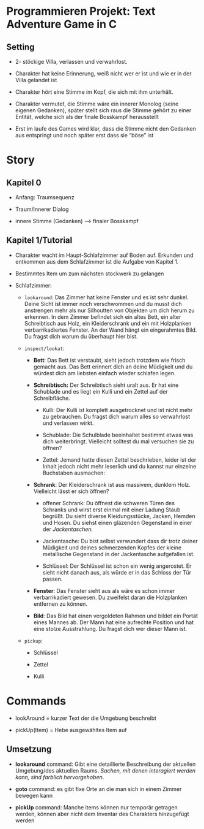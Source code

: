 # Programmieren Projekt: Text Adventure Game in C

## Setting

- 2- stöckige Villa, verlassen und verwahrlost.

- Charakter hat keine Erinnerung, weiß nicht wer er ist und wie er in der Villa gelandet ist

- Charakter hört eine Stimme im Kopf, die sich mit ihm unterhält.

- Charakter vermutet, die Stimme wäre ein innerer Monolog (seine eigenen Gedanken), später stellt sich raus die Stimme gehört zu einer Entität, welche sich als der finale Bosskampf herausstellt

- Erst im laufe des Games wird klar, dass die Stimme nicht den Gedanken aus entspringt und noch später erst dass sie “böse” ist

# Story

## Kapitel 0

- Anfang: Traumsequenz

- Traum/innerer Dialog

- innere Stimme (Gedanken) —> finaler Bosskampf

## Kapitel 1/Tutorial

- Charakter wacht im Haupt-Schlafzimmer auf Boden auf. Erkunden und entkommen aus dem Schlafzimmer ist die Aufgabe von Kapitel 1.

- Bestimmtes Item um zum nächsten stockwerk zu gelangen

- Schlafzimmer:

  - `lookaround`: Das Zimmer hat keine Fenster und es ist sehr dunkel. Deine Sicht ist immer noch verschwommen und du musst dich anstrengen mehr als nur Silhoutten von Objekten um dich herum zu erkennen. In dem Zimmer befindet sich ein altes Bett, ein alter Schreibtisch aus Holz, ein Kleiderschrank und ein mit Holzplanken verbarrikadiertes Fenster. An der Wand hängt ein eingerahmtes Bild. Du fragst dich warum du überhaupt hier bist.

  - `inspect/lookat`:

    - **Bett**: Das Bett ist verstaubt, sieht jedoch trotzdem wie frisch gemacht aus. Das Bett erinnert dich an deine Müdigkeit und du würdest dich am liebsten einfach wieder schlafen legen.

    - **Schreibtisch:** Der Schreibtisch sieht uralt aus. Er hat eine Schublade und es liegt ein Kulli und ein Zettel auf der Schreibfläche.

      - Kulli: Der Kulli ist komplett ausgetrocknet und ist nicht mehr zu gebrauchen. Du fragst dich warum alles so verwahrlost und verlassen wirkt.

      - Schublade: Die Schulblade beeinhaltet bestimmt etwas was dich weiterbringt. Vielleicht solltest du mal versuchen sie zu öffnen?

      - Zettel: Jemand hatte diesen Zettel beschrieben, leider ist der Inhalt jedoch nicht mehr leserlich und du kannst nur einzelne Buchstaben ausmachen:

    - **Schrank**: Der Kleiderschrank ist aus massivem, dunklem Holz. Vielleicht lässt er sich öffnen?

      - offener Schrank: Du öffnest die schweren Türen des Schranks und wirst erst einmal mit einer Ladung Staub begrüßt. Du sieht diverse Kleidungsstücke, Jacken, Hemden und Hosen. Du siehst einen gläzenden Gegenstand in einer der *Jackentaschen.*

      - Jackentasche: Du bist selbst verwundert dass dir trotz deiner Müdigkeit und deines schmerzenden Kopfes der kleine metallische Gegenstand in der Jackentasche aufgefallen ist.

      - Schlüssel: Der Schlüssel ist schon ein wenig angerostet. Er sieht nicht danach aus, als würde er in das Schloss der Tür passen.

    - **Fenster**: Das Fenster sieht aus als wäre es schon immer verbarrikadiert gewesen. Du zweifelst daran die Holzplanken entfernen zu können.

    - **Bild**: Das Bild hat einen vergoldeten Rahmen und bildet ein Portät eines Mannes ab. Der Mann hat eine aufrechte Position und hat eine stolze Ausstrahlung. Du fragst dich wer dieser Mann ist.

  - `pickup`:

    - Schlüssel

    - Zettel

    - Kulli

# Commands

- lookAround = kurzer Text der die Umgebung beschreibt

- pickUp(Item) = Hebe ausgewähltes Item auf

## Umsetzung

- **lookaround** command: Gibt eine detaillierte Beschreibung der aktuellen Umgebung/des aktuellen Raums. *Sachen, mit denen interagiert werden kann, sind farblich hervorgehoben*.

- **goto** command: es gibt fixe Orte an die man sich in einem Zimmer bewegen kann

- **pickUp** command: Manche items können nur temporär getragen werden, können aber nicht dem Inventar des Charakters hinzugefügt werden